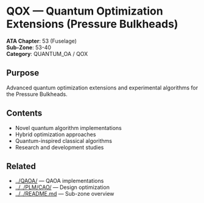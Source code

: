 # QOX — Quantum Optimization Extensions (Pressure Bulkheads)

**ATA Chapter**: 53 (Fuselage)  
**Sub-Zone**: 53-40  
**Category**: QUANTUM_OA / QOX

## Purpose

Advanced quantum optimization extensions and experimental algorithms for the Pressure Bulkheads.

## Contents

- Novel quantum algorithm implementations
- Hybrid optimization approaches
- Quantum-inspired classical algorithms
- Research and development studies

## Related

- [../QAOA/](../QAOA/) — QAOA implementations
- [../../PLM/CAO/](../../PLM/CAO/) — Design optimization
- [../../README.md](../../README.md) — Sub-zone overview
